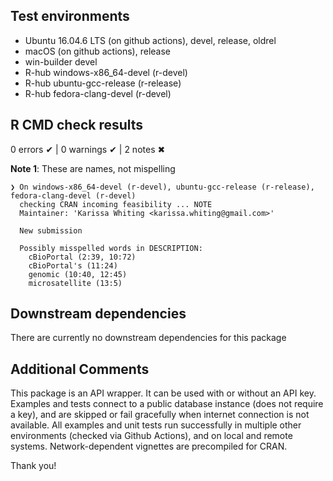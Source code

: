## Test environments
- Ubuntu 16.04.6 LTS (on github actions), devel, release, oldrel
- macOS (on github actions), release
- win-builder devel
- R-hub windows-x86_64-devel (r-devel)
- R-hub ubuntu-gcc-release (r-release)
- R-hub fedora-clang-devel (r-devel)

## R CMD check results

0 errors ✔ | 0 warnings ✔ | 2 notes ✖

**Note 1**: These are names, not mispelling
```
❯ On windows-x86_64-devel (r-devel), ubuntu-gcc-release (r-release), fedora-clang-devel (r-devel)
  checking CRAN incoming feasibility ... NOTE
  Maintainer: 'Karissa Whiting <karissa.whiting@gmail.com>'
  
  New submission
  
  Possibly misspelled words in DESCRIPTION:
    cBioPortal (2:39, 10:72)
    cBioPortal's (11:24)
    genomic (10:40, 12:45)
    microsatellite (13:5)
```

  
## Downstream dependencies
There are currently no downstream dependencies for this package

## Additional Comments
This package is an API wrapper. It can be used with or without an API key. Examples and tests connect to a public database instance (does not require a key), and are skipped or fail gracefully when internet connection is not available. All examples and unit tests run successfully in multiple other environments (checked via Github Actions), and on local and remote systems. Network-dependent vignettes are precompiled for CRAN.

Thank you!

